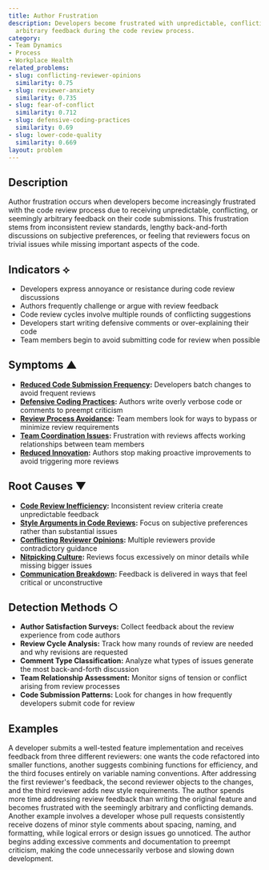 ```yaml
---
title: Author Frustration
description: Developers become frustrated with unpredictable, conflicting, or seemingly
  arbitrary feedback during the code review process.
category:
- Team Dynamics
- Process
- Workplace Health
related_problems:
- slug: conflicting-reviewer-opinions
  similarity: 0.75
- slug: reviewer-anxiety
  similarity: 0.735
- slug: fear-of-conflict
  similarity: 0.712
- slug: defensive-coding-practices
  similarity: 0.69
- slug: lower-code-quality
  similarity: 0.669
layout: problem
---
```


## Description

Author frustration occurs when developers become increasingly frustrated with the code review process due to receiving unpredictable, conflicting, or seemingly arbitrary feedback on their code submissions. This frustration stems from inconsistent review standards, lengthy back-and-forth discussions on subjective preferences, or feeling that reviewers focus on trivial issues while missing important aspects of the code.

## Indicators ⟡

- Developers express annoyance or resistance during code review discussions
- Authors frequently challenge or argue with review feedback
- Code review cycles involve multiple rounds of conflicting suggestions
- Developers start writing defensive comments or over-explaining their code
- Team members begin to avoid submitting code for review when possible

## Symptoms ▲

- **[Reduced Code Submission Frequency](reduced-code-submission-frequency.md):** Developers batch changes to avoid frequent reviews
- **[Defensive Coding Practices](defensive-coding-practices.md):** Authors write overly verbose code or comments to preempt criticism
- **[Review Process Avoidance](review-process-avoidance.md):** Team members look for ways to bypass or minimize review requirements
- **[Team Coordination Issues](team-coordination-issues.md):** Frustration with reviews affects working relationships between team members
- **[Reduced Innovation](reduced-innovation.md):** Authors stop making proactive improvements to avoid triggering more reviews

## Root Causes ▼

- **[Code Review Inefficiency](code-review-inefficiency.md):** Inconsistent review criteria create unpredictable feedback
- **[Style Arguments in Code Reviews](style-arguments-in-code-reviews.md):** Focus on subjective preferences rather than substantial issues
- **[Conflicting Reviewer Opinions](conflicting-reviewer-opinions.md):** Multiple reviewers provide contradictory guidance
- **[Nitpicking Culture](nitpicking-culture.md):** Reviews focus excessively on minor details while missing bigger issues
- **[Communication Breakdown](communication-breakdown.md):** Feedback is delivered in ways that feel critical or unconstructive

## Detection Methods ○

- **Author Satisfaction Surveys:** Collect feedback about the review experience from code authors
- **Review Cycle Analysis:** Track how many rounds of review are needed and why revisions are requested
- **Comment Type Classification:** Analyze what types of issues generate the most back-and-forth discussion
- **Team Relationship Assessment:** Monitor signs of tension or conflict arising from review processes
- **Code Submission Patterns:** Look for changes in how frequently developers submit code for review

## Examples

A developer submits a well-tested feature implementation and receives feedback from three different reviewers: one wants the code refactored into smaller functions, another suggests combining functions for efficiency, and the third focuses entirely on variable naming conventions. After addressing the first reviewer's feedback, the second reviewer objects to the changes, and the third reviewer adds new style requirements. The author spends more time addressing review feedback than writing the original feature and becomes frustrated with the seemingly arbitrary and conflicting demands. Another example involves a developer whose pull requests consistently receive dozens of minor style comments about spacing, naming, and formatting, while logical errors or design issues go unnoticed. The author begins adding excessive comments and documentation to preempt criticism, making the code unnecessarily verbose and slowing down development.